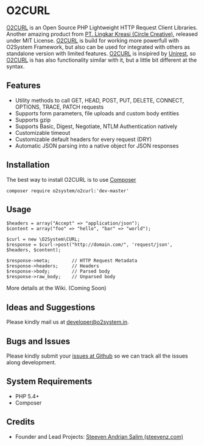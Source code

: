 O2CURL
=====
[O2CURL][3] is an Open Source PHP Lightweight HTTP Request Client Libraries. 
Another amazing product from [PT. Lingkar Kreasi (Circle Creative)][1], released under MIT License.
[O2CURL][3] is build for working more powerfull with O2System Framework, but also can be used for integrated with others as standalone version with limited features.
[O2CURL][3] is insipired by [Unirest][10], so [O2CURL][2] is has also functionality similar with it, but a little bit different at the syntax.

Features
--------
- Utility methods to call GET, HEAD, POST, PUT, DELETE, CONNECT, OPTIONS, TRACE, PATCH requests
- Supports form parameters, file uploads and custom body entities
- Supports gzip
- Supports Basic, Digest, Negotiate, NTLM Authentication natively
- Customizable timeout
- Customizable default headers for every request (DRY)
- Automatic JSON parsing into a native object for JSON responses

Installation
------------
The best way to install O2CURL is to use [Composer][9]
```
composer require o2system/o2curl:'dev-master'
```

Usage
-----
```
$headers = array("Accept" => "application/json");
$content = array("foo" => "hello", "bar" => "world");

$curl = new \O2System\CURL;
$response = $curl->post("http://domain.com/", 'request/json', $headers, $content);

$response->meta;        // HTTP Request Metadata
$response->headers;     // Headers
$response->body;        // Parsed body
$response->raw_body;    // Unparsed body
```

More details at the Wiki. (Coming Soon)

Ideas and Suggestions
---------------------
Please kindly mail us at [developer@o2system.in][7].

Bugs and Issues
---------------
Please kindly submit your [issues at Github][5] so we can track all the issues along development.

System Requirements
-------------------
- PHP 5.4+
- Composer

Credits
-------
* Founder and Lead Projects: [Steeven Andrian Salim (steevenz.com)][7]

[1]: http://circle-creative.com
[2]: http://o2system.in
[3]: http://o2system.in/features/standalone/o2cache
[4]: http://o2system.in/features/standalone/o2cache/license
[5]: http://github.com/circlecreative/o2cache/issues
[6]: https://packagist.org/packages/o2system/o2cache
[7]: http://steevenz.com
[8]: mailto:developer@o2system.in
[9]: https://getcomposer.org
[10]: http://unirest.io
